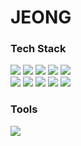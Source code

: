 <div>
  <h1>JEONG</h1>
</div>

<div>
  <h3>Tech Stack</h3>
  <p>
    <a href="https://www.java.com" target="_blank"><img src="https://img.shields.io/badge/JAVA-007396?style=flat-square&logo=Java&logoColor=white"/></a>
    <a href="https://spring.io/projects/spring-framework" target="_blank"><img src="https://img.shields.io/badge/SPRING-6DB33F?style=flat-square&logo=Spring&logoColor=white"/></a>
    <a href="https://spring.io/projects/spring-boot" target="_blank"><img src="https://img.shields.io/badge/SPRING BOOT-6DB33F?style=flat-square&logo=Spring Boot&logoColor=white"/></a>
    <a href="https://www.w3schools.com/html/" target="_blank"><img src="https://img.shields.io/badge/HTML5-E34F26?style=flat-square&logo=HTML5&logoColor=white"/></a>
    <a href="https://developer.mozilla.org/ko/docs/Web/CSS" target="_blank"><img src="https://img.shields.io/badge/CSS3-1572B6?style=flat-square&logo=CSS3&logoColor=white"/></a>
    <br />
    <a href="https://developer.mozilla.org/ko/docs/Web/JavaScript" target="_blank"><img src="https://img.shields.io/badge/JAVASCRIPT-F7DF1E?style=flat-square&logo=JavaScript&logoColor=white"/></a>
    <a href="https://jquery.com/" target="_blank"><img src="https://img.shields.io/badge/JQUERY-0769AD?style=flat-square&logo=JQuery&logoColor=white"/></a>
    <a href="https://www.mysql.com/" target="_blank"><img src="https://img.shields.io/badge/MYSQL-4479A1?style=flat-square&logo=MySQL&logoColor=white"/></a>
    <a href="https://mariadb.org/" target="_blank"><img src="https://img.shields.io/badge/MARIADB-003545?style=flat-square&logo=MariaDB&logoColor=white"/></a>
    <a href="https://www.docker.com/" target="_blank"><img src="https://img.shields.io/badge/Docker-2496ED?style=flat-square&logo=Docker&logoColor=white" /></a>
  </p>
  <h3>Tools</h3>
  <p>
    <a href="https://mariadb.org/" target="_blank"><img src="https://img.shields.io/badge/GIT-F05032?style=flat-square&logo=Git&logoColor=white"/></a>
  </p>
</div>

